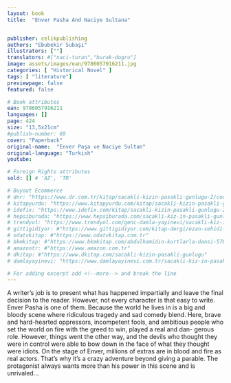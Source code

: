 ```yaml
---
layout: book
title:  "Enver Pasha And Naciye Sultana"


publisher: celikpublishing
authors: "Ebubekir Subaşı"
illustrators: [""]
translators: #["naci-turan","burak-dogru"]
image: assets/images/ean/9786057916211.jpg
categories: [ "Historical Novel" ]
tags: [ "literature"]
previewpage: false
featured: false

# Book attributes
ean: 9786057916211
languages: []
page: 424
size: "13,5x21cm"
#publish-number: 60
cover: "Paperback"
original-name:  "Enver Paşa ve Naciye Sultan"
original-language: "Turkish"
youtube:

# Foreign Rights attributes
sold: [] # 'AZ', 'TR'

# Buyout Ecommerce
# dnr: "https://www.dr.com.tr/kitap/sacakli-kizin-pasakli-gunlugu-2/cocuk-ve-genclik/genclik-10-yas/roman-oyku/urunno=0001893059001"
# kitapyurdu: "https://www.kitapyurdu.com/kitap/sacakli-kizin-pasakli-gunlugu-2-/560122.html&filter_name=Sa%C3%A7akl%C4%B1+K%C4%B1z%27%C4%B1n+Pasakl%C4%B1+G%C3%BCnl%C3%BC%C4%9F%C3%BC+2"
# idefix: "https://www.idefix.com/kitap/sacakli-kizin-pasakli-gunlugu-2/cocuk-ve-genclik/genclik-10-yas/roman-oyku/urunno=0001893059001"
# hepsiburada: "https://www.hepsiburada.com/sacakli-kiz-in-pasakli-gunlugu-2-damla-yayinevi-p-HBV000012ER86"
# trendyol: "https://www.trendyol.com/genc-damla-yayinevi/sacakli-kiz-in-pasakli-gunlugu-2-p-54825777"
# gittigidiyor: #"https://www.gittigidiyor.com/kitap-dergi/ezan-sehidi-adnan-menderes_pdp_732728793"
# odatvkitap: #"https://www.odatvkitap.com.tr"
# bkmkitap: #"https://www.bkmkitap.com/abdulhamidin-kurtlarla-dansi-578226"
# amazontr: #"https://www.amazon.com.tr"
# dkitap: #"https://www.dkitap.com/sacakli-kizin-pasakli-gunlugu"
# damlayayinevi: "https://www.damlayayinevi.com.tr/sacakli-kiz-in-pasakli-gunlugu-2-bu-iste-bi-terslik-var"

# For adding excerpt add <!--more--> and break the line
---
```

A writer’s job is to present what has happened
impartially and leave the final decision to the
reader. However, not every character is that easy
to write. Enver Pasha is one of them. Because the
world he lives in is a big and bloody scene where
ridiculous tragedy and sad comedy blend. Here,
brave and hard-hearted oppressors, incompetent
fools, and ambitious people who set the world on
fire with the greed to win, played a real and dan-
gerous role. However, things went the other way,
and the devils who thought they were in control
were able to bow down in the face of what they
thought were idiots. On the stage of Enver, millions
of extras are in blood and fire as real actors. That’s
why it’s a crazy adventure beyond giving a parable.
The protagonist always wants more than his power
in this scene and is unrivaled...
<!--more--> 

